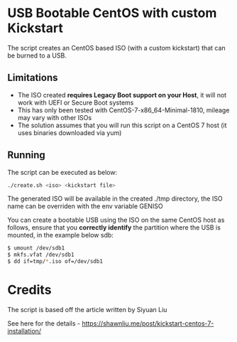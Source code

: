 # USB Bootable CentOS with custom Kickstart

The script creates an CentOS based ISO (with a custom kickstart) that can be burned to a USB.

## Limitations

* The ISO created **requires Legacy Boot support on your Host**, it will not work with UEFI or Secure Boot systems
* This has only been tested with CentOS-7-x86_64-Minimal-1810, mileage may vary with other ISOs
* The solution assumes that you will run this script on a CentOS 7 host (it uses binaries downloaded via yum)

## Running

The script can be executed as below:

```sh
./create.sh <iso> <kickstart file>
```

The generated ISO will be available in the created ./tmp directory, the ISO name can be overriden with the env variable GENISO

You can create a bootable USB using the ISO on the same CentOS host as follows, ensure that you **correctly identify** the partition where the USB is mounted, in the example below sdb:

```sh
$ umount /dev/sdb1
$ mkfs.vfat /dev/sdb1
$ dd if=tmp/*.iso of=/dev/sdb1
```


# Credits

The script is based off the article written by Siyuan Liu

See here for the details - https://shawnliu.me/post/kickstart-centos-7-installation/ 